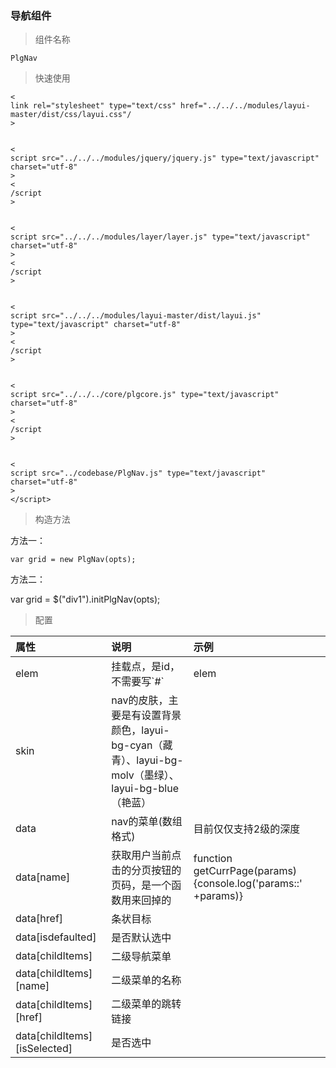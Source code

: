 ### 导航组件

> 组件名称

```
PlgNav
```

> 快速使用

```
<
link rel="stylesheet" type="text/css" href="../../../modules/layui-master/dist/css/layui.css"/
>


<
script src="../../../modules/jquery/jquery.js" type="text/javascript" charset="utf-8"
>
<
/script
>


<
script src="../../../modules/layer/layer.js" type="text/javascript" charset="utf-8"
>
<
/script
>


<
script src="../../../modules/layui-master/dist/layui.js" type="text/javascript" charset="utf-8"
>
<
/script
>


<
script src="../../../core/plgcore.js" type="text/javascript" charset="utf-8"
>
<
/script
>


<
script src="../codebase/PlgNav.js" type="text/javascript" charset="utf-8"
>
</script>
```

> 构造方法

方法一：

```
var grid = new PlgNav(opts);
```

方法二：

var grid = $\("div1"\).initPlgNav\(opts\);

> 配置

| 属性 | 说明 | 示例 |
| :--- | :--- | :--- |
| elem | 挂载点，是id，不需要写\`\#\` | elem |
| skin | nav的皮肤，主要是有设置背景颜色，layui-bg-cyan（藏青）、layui-bg-molv（墨绿）、layui-bg-blue（艳蓝） |  |
| data | nav的菜单\(数组格式\) | 目前仅仅支持2级的深度 |
| data\[name\] | 获取用户当前点击的分页按钮的页码，是一个函数用来回掉的 | function getCurrPage\(params\){console.log\('params::' +params\)} |
| data\[href\] | 条状目标 |  |
| data\[isdefaulted\] | 是否默认选中 |  |
| data\[childItems\] | 二级导航菜单 |  |
| data\[childItems\]\[name\] | 二级菜单的名称 |  |
| data\[childItems\]\[href\] | 二级菜单的跳转链接 |  |
| data\[childItems\]\[isSelected\] | 是否选中 |  |



